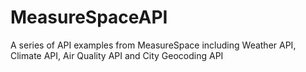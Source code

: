 # MeasureSpaceAPI
A series of API examples from MeasureSpace including Weather API, Climate API, Air Quality API and City Geocoding API

